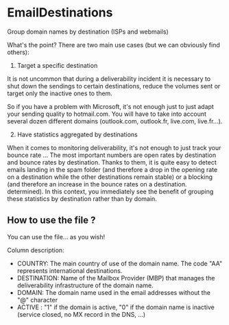 # EmailDestinations
Group domain names by destination (ISPs and webmails)

What's the point?
There are two main use cases (but we can obviously find others):

1. Target a specific destination

It is not uncommon that during a deliverability incident it is necessary to shut down the sendings to certain destinations, reduce the volumes sent or target only the inactive ones to them.

So if you have a problem with Microsoft, it's not enough just to just adapt your sending quality to hotmail.com. You will have to take into account several dozen different domains (outlook.com, outlook.fr, live.com, live.fr…).

2. Have statistics aggregated by destinations

When it comes to monitoring deliverability, it's not enough to just track your bounce rate ... The most important numbers are open rates by destination and bounce rates by destination. Thanks to them, it is quite easy to detect emails landing in the spam folder (and therefore a drop in the opening rate on a destination while the other destinations remain stable) or a blocking (and therefore an increase in the bounce rates on a destination. determined). In this context, you immediately see the benefit of grouping these statistics by destination rather than by domain.

## How to use the file ?

You can use the file... as you wish!

Column description:
- COUNTRY: The main country of use of the domain name. The code "AA" represents international destinations.
- DESTINATION: Name of the Mailbox Provider (MBP) that manages the deliverability infrastructure of the domain name.
- DOMAIN: The domain name used in the email addresses without the "@" character
- ACTIVE : "1" if the domain is active, "0" if the domain name is inactive (service closed, no MX record in the DNS, ...)
